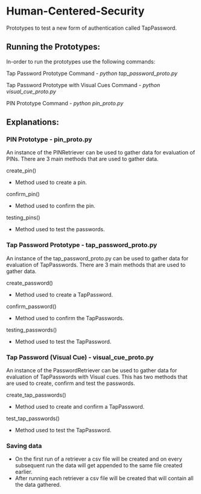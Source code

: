 # **Human-Centered-Security**

Prototypes to test a new form of authentication called TapPassword.
## Running the Prototypes:

In-order to run the prototypes use the following commands:

Tap Password Prototype Command - 
*python tap_password_proto.py*

Tap Password Prototype with Visual Cues Command - 
*python visual_cue_proto.py*

PIN Prototype Command - 
*python pin_proto.py*

## Explanations:

### PIN Prototype - pin_proto.py

An instance of the PINRetriever can be used to gather data for evaluation of PINs. There are 3 main methods that are used to gather data.

create_pin()

- Method used to create a pin.

confirm_pin()

- Method used to confirm the pin.

testing_pins()

- Method used to test the passwords.

### Tap Password Prototype - tap_password_proto.py

An instance of the tap_password_proto.py can be used to gather data for evaluation of TapPasswords. There are 3 main methods that are used to gather data.

create_password()

- Method used to create a TapPassword.

confirm_password()

- Method used to confirm the TapPasswords.

testing_passwords()

- Method used to test the TapPassword.

### Tap Password (Visual Cue) - visual_cue_proto.py

An instance of the PasswordRetriever can be used to gather data for evaluation of TapPasswords with Visual cues. This has two methods that are used to create, confirm and test the passwords.

create_tap_passwords()

- Method used to create and confirm a TapPassword.

test_tap_passwords()

- Method used to test the TapPassword.

### Saving data

- On the first run of a retriever a csv file will be created and on every subsequent run the data will get appended to the same file created earlier.
- After running each retriever a csv file will be created that will contain all the data gathered.


